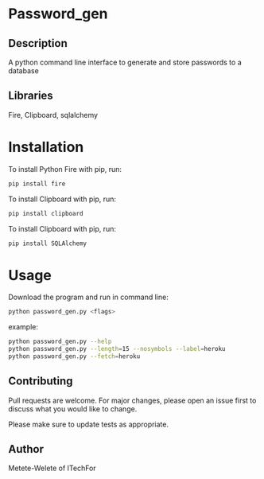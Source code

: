 # Password_gen

## __Description__

A python command line interface to generate and store passwords to a database

## __Libraries__

Fire,
Clipboard,
sqlalchemy

# Installation

To install Python Fire with pip, run: 
```bash 
pip install fire
```
To install Clipboard with pip, run: 
```bash 
pip install clipboard
```
To install Clipboard with pip, run: 
```bash 
pip install SQLAlchemy
```

# Usage

Download the program and run in command line:

```bash
python password_gen.py <flags>
```
example:
```bash
python password_gen.py --help
python password_gen.py --length=15 --nosymbols --label=heroku
python password_gen.py --fetch=heroku
```

## Contributing

Pull requests are welcome. For major changes, please open an issue first to discuss what you would like to change.

Please make sure to update tests as appropriate.

## Author

Metete-Welete of ITechFor
